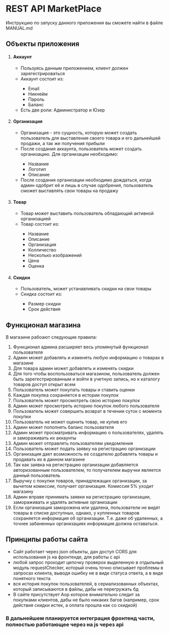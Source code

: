 <h1>REST API MarketPlace</h1>
<p>Инструкцию по запуску данного приложения вы сможете найти в файле MANUAL.md</p>

<h2>Объекты приложения</h2>
<ol>
    <li><h4>Аккаунт</h4></li>
        <ul>
            <li>Пользуясь данным приложением, клиент должен зарегестрироваться</li> 
            <li>Аккаунт состоит из:</li>
                <ul>
                    <li>Email</li>
                    <li>Никнейм</li>
                    <li>Пароль</li>
                    <li>Баланс</li>
                </ul>
            <li>Есть две роли: Администратор и Юзер</li>
        </ul>
    <li><h4>Организация</h4></li>
            <ul>
                <li>Организация - это сущность, которую может создать пользователь для выставления своего товара и его дальнейшей продажи, а так же получения прибыли</li>
                <li>После создания аккаунта, пользователь может создать организацию. Для организации необходимо:</li>
                    <ul>
                        <li>Название</li>
                        <li>Логотип</li>
                        <li>Описание</li>
                    </ul>
                <li>После создания организации необходимо дождаться, когда админ одобрит её и лишь в случае одобрения, пользователь сможет выставлять свои товары на продажу</li>
            </ul>
    <li><h4>Товар</h4></li>
        <ul>
            <li>Товар может выставить пользователь обладающий активной организацией</li>
            <li>Товар состоит из:</li>
                <ul>
                    <li>Название</li>
                    <li>Описание</li>
                    <li>Организация</li>
                    <li>Колличество</li>
                    <li>Несколько изображений</li>
                    <li>Цена</li>
                    <li>Оценка</li>
                </ul>
        </ul>
    <li><h4>Скидки</h4></li>
        <ul>
            <li>Пользователь, может устанавливать скидки на свои товары</li>
            <li>Скидка состоит из:</li>
                <ul>
                    <li>Размер скидки</li>
                    <li>Срок действия</li>
                </ul>
        </ul>
</ol>

<h2>Функционал магазина</h2>
В магазине рабоают следующие правила:
<ol>
    <li>Функционал админа расширяет весь упомянутый функционал пользователя</li>
    <li>Админ может добавлять и изменять любую информацию о товарах в магазине</li>
    <li>Для товара админ может добавлять и изменять скидки</li>
    <li>Для того чтобы воспользоваться магазином, пользователь должен быть зарегестрированным и войти в учетную запись, но к каталогу товаров доступ открыт всем</li>
    <li>Пользователь может покупать товары и ставить оценки</li>
    <li>Каждая покупка сохраняется в истории покупок</li>
    <li>Пользователь может просмотреть свою историю покупок</li>
    <li>Админ может просмотреть историю покупок любого пользователя</li>
    <li>Пользователь может совершить возврат в течении суток с момента покупки</li>
    <li>Пользователь не может оценить товар, не купив его</li>
    <li>Админ может пополнять баланс пользователя</li>
    <li>Админ может просматривать информацию о пользователях, удалять и замораживать их аккаунты</li>
    <li>Админ может отправлять пользователям уведомления</li>
    <li>Пользователь может подать заявку на регистрацию организации</li>
    <li>Организация дает возможность ее создателю добавлять товары и продавать их в данном магазине</li>
    <li>Так как заявка на регистрацию организации добавляется авторизованным пользователем, то получателем выручки является данный пользователь</li>
    <li>Выручку с покупки товаров, принадлежащих организации, за вычетом комиссии, получает организация. Комиссия 5% уходит магазину</li>
    <li>Админ вправе принимать заявки на регистрацию организации, замораживать и удалять активные организации</li>
    <li>Если организация заморожена или удалена, пользователи не видят товары в списке доступных, однако, у купленных товаров сохраняется информация об организации. Т.е. даже об удаленных, а точнее забаненных организациях информация должна оставаться.</li>
</ol>

<h2>Принципы работы сайта</h2>
<ul>
    <li>Сайт работает через json объекты, дан доступ CORS для использования js на фронтенде, для работы с api</li>
    <li>любой запрос проходит цепочку проверок выделенную в отдыльный модуль requestChecker, который очень точно описывает проблемы в запросах клиента, выводя ошибку не в виде статуса ответа, а в виде понятного текста</li>
    <li>вся история покупок пользователей, в сериализованных объектах, который записываются в файлы, дабы не перегружать бд</li>
    <li>В сайте присутствует Aop которое внимательно следит за покупками клиентов, дабы не было никаких багов (например, срок действия скидки истек, а оплата прошла как со скидкой)</li>
</ul>
<h3>В дальнейшем планируется интеграция фронтенд части, полностью работающее через на js через api</h3>

